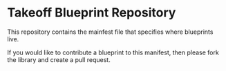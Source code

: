 # Takeoff Blueprint Repository

This repository contains the mainfest file that specifies where blueprints live.

If you would like to contribute a blueprint to this manifest, then please fork the library and create a pull request.

